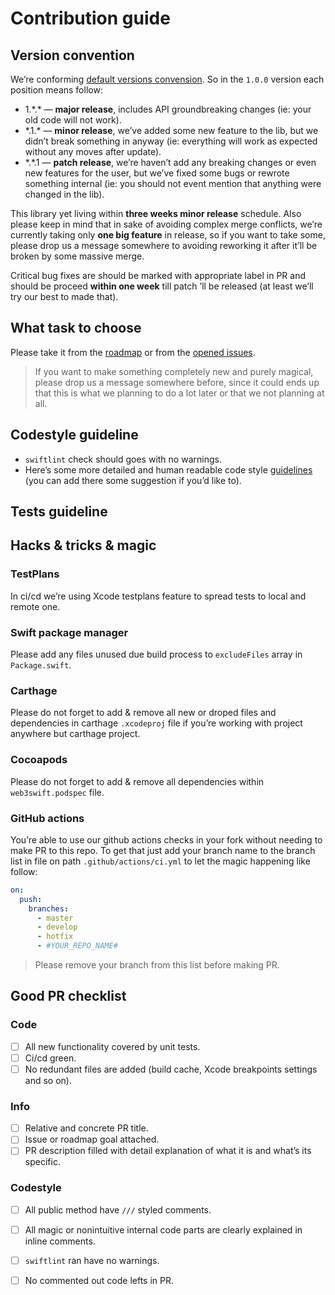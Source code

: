 # Contribution guide
## Version convention
We’re conforming [default versions convension](https://semver.org/).
So in the `1.0.0` version each position means follow:
- 1.\*.* — **major release**, includes API groundbreaking changes (ie: your old code will not work).
- \*.1.* — **minor release**, we’ve added some new feature to the lib, but we didn’t break something in anyway (ie: everything will work as expected without any moves after update).
- \*.*.1 — **patch release**, we’re haven’t add any breaking changes or even new features for the user, but we’ve fixed some bugs or rewrote something internal (ie: you should not event mention that anything were changed in the lib).

This library yet living within **three weeks minor release** schedule. Also please keep in mind that in sake of avoiding complex merge conflicts, we’re currently taking only **one big feature** in release, so if you want to take some, please drop us a message somewhere to avoiding reworking it after it’ll be broken by some massive merge.

Critical bug fixes are should be marked with appropriate label in PR and should be proceed **within one week** till patch ’ll be released (at least we’ll try our best to made that).

## What task to choose
Please take it from the [roadmap](https://hackmd.io/G5znP3xAQY-BVc1X8Y1jSg) or from the [opened issues](https://github.com/skywinder/web3swift/issues?q=is:issue+is:open+sort:updated-desc "").

> If you want to make something completely new and purely magical, please drop us a message somewhere before, since it could ends up that this is what we planning to do a lot later or that we not planning at all.

## Codestyle guideline
- `swiftlint` check should goes with no warnings.
- Here’s some more detailed and human readable code style [guidelines](https://hackmd.io/8bACoAnTSsKc55Os596yCg "") (you can add there some suggestion if you’d like to). 
## Tests guideline


## Hacks & tricks & magic
### TestPlans
In ci/cd we’re using Xcode testplans feature to spread tests to local and remote one. 
### Swift package manager
Please add any files unused due build process to `excludeFiles` array in `Package.swift`.
### Carthage
Please do not forget to add & remove all new or droped files and dependencies in carthage `.xcodeproj` file if you’re working with project anywhere but carthage project.
### Cocoapods
Please do not forget to add & remove all dependencies within `web3swift.podspec` file.
### GitHub actions
You’re able to use our github actions checks in your fork without needing to make PR to this repo. To get that just add your branch name to the branch list in file on path `.github/actions/ci.yml` to let the magic happening like follow:

```yml
on:
  push:
    branches:
      - master
      - develop
      - hotfix
      - #YOUR_REPO_NAME#
```

> Please remove your branch from this list before making PR.

## Good PR checklist
### Code
- [ ] All new functionality covered by unit tests.
- [ ] Ci/cd green.
- [ ] No redundant files are added (build cache, Xcode breakpoints settings and so on).

### Info
- [ ] Relative and concrete PR title.
- [ ] Issue or roadmap goal attached.
- [ ] PR description filled with detail explanation of what it is and what’s its specific.

### Codestyle
- [ ] All public method have `///` styled comments.
- [ ] All magic or nonintuitive internal code parts are clearly explained in inline comments.
- [ ] `swiftlint` ran have no warnings.
- [ ] No commented out code lefts in PR.


